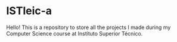 # ISTleic-a
Hello! This is a repository to store all the projects I made during my Computer Science course at Instituto Superior Técnico.
